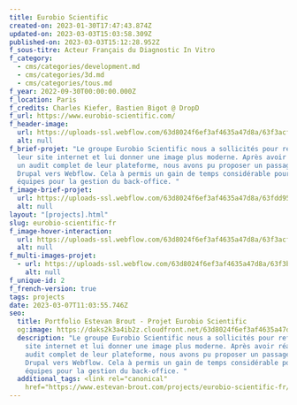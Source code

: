 ```yaml
---
title: Eurobio Scientific
created-on: 2023-01-30T17:47:43.874Z
updated-on: 2023-03-03T15:03:58.309Z
published-on: 2023-03-03T15:12:28.952Z
f_sous-titre: Acteur Français du Diagnostic In Vitro
f_category:
  - cms/categories/development.md
  - cms/categories/3d.md
  - cms/categories/tous.md
f_year: 2022-09-30T00:00:00.000Z
f_location: Paris
f_credits: Charles Kiefer, Bastien Bigot @ DropD
f_url: https://www.eurobio-scientific.com/
f_header-image:
  url: https://uploads-ssl.webflow.com/63d8024f6ef3af4635a47d8a/63f3acf442d1b794ab401310_hoverimg.webp
  alt: null
f_brief-projet: "Le groupe Eurobio Scientific nous a sollicités pour refondre
  leur site internet et lui donner une image plus moderne. Après avoir réalisés
  un audit complet de leur plateforme, nous avons pu proposer un passage de
  Drupal vers Webflow. Cela à permis un gain de temps considérable pour les
  équipes pour la gestion du back-office. "
f_image-brief-projet:
  url: https://uploads-ssl.webflow.com/63d8024f6ef3af4635a47d8a/63fdd95a710e6488b17dbc0e_63fdd908e2d30beaa9d13854_avantapres.webp
  alt: null
layout: "[projects].html"
slug: eurobio-scientific-fr
f_image-hover-interaction:
  url: https://uploads-ssl.webflow.com/63d8024f6ef3af4635a47d8a/63f3acf442d1b794ab401310_hoverimg.webp
  alt: null
f_multi-images-projet:
  - url: https://uploads-ssl.webflow.com/63d8024f6ef3af4635a47d8a/63f3b14cb714bc1991995ef4_63f3b0fe984c06880a067a14_img1.webp
    alt: null
f_unique-id: 2
f_french-version: true
tags: projects
date: 2023-03-07T11:03:55.746Z
seo:
  title: Portfolio Estevan Brout - Projet Eurobio Scientific
  og:image: https://daks2k3a4ib2z.cloudfront.net/63d8024f6ef3af4635a47d8a/63f3acf442d1b794ab401310_hoverimg-p-130x130q80.webp
  description: "Le groupe Eurobio Scientific nous a sollicités pour refondre leur
    site internet et lui donner une image plus moderne. Après avoir réalisés un
    audit complet de leur plateforme, nous avons pu proposer un passage de
    Drupal vers Webflow. Cela à permis un gain de temps considérable pour les
    équipes pour la gestion du back-office. "
  additional_tags: <link rel="canonical"
    href="https://www.estevan-brout.com/projects/eurobio-scientific-fr/" />
---
```

